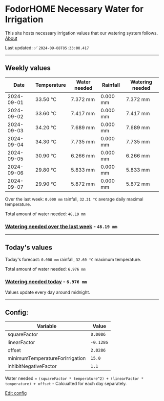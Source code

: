 # FodorHOME Necessary Water for Irrigation

This site hosts necessary irrigation values that our watering system follows. [About](https://github.com/redyau/irrigation)

Last updated: ✅ `2024-09-08T05:33:00.417`

---

## Weekly values

| Date | Temperature | Water needed | Rainfall | Watering needed |
|-----|-----|-----|-----|-----|
| 2024-09-01 | 33.50 °C | 7.372 mm | 0.000 mm | 7.372 mm |
| 2024-09-02 | 33.60 °C | 7.417 mm | 0.000 mm | 7.417 mm |
| 2024-09-03 | 34.20 °C | 7.689 mm | 0.000 mm | 7.689 mm |
| 2024-09-04 | 34.30 °C | 7.735 mm | 0.000 mm | 7.735 mm |
| 2024-09-05 | 30.90 °C | 6.266 mm | 0.000 mm | 6.266 mm |
| 2024-09-06 | 29.80 °C | 5.833 mm | 0.000 mm | 5.833 mm |
| 2024-09-07 | 29.90 °C | 5.872 mm | 0.000 mm | 5.872 mm |


Over the last week: `0.000 mm` rainfall, `32.31 °C` average daily maximal temperature.

Total amount of water needed: `48.19 mm`

### [Watering needed over the last week](lastweek.txt) - `48.19 mm`

---

## Today's values

Today's forecast: `0.000 mm` rainfall, `32.60 °C` maximum temperature.

Total amount of water needed: `6.976 mm`

### [Watering needed today](today.txt) - `6.976 mm`

Values update every day around midnight.

---

## Config:

| Variable | Value |
|-----|-----|
| squareFactor | `0.0086` |
| linearFactor | `-0.1286` |
| offset | `2.0286` |
| minimumTemperatureForIrrigation | `15.0` |
| inhibitNegativeFactor | `1.1` |

Water needed = `(squareFactor * temperature^2) + (linearFactor * temperature) + offset` - Calcualted for each day separately.

[Edit config](https://github.com/RedyAu/irrigation/edit/main/config.json)
